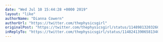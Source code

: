 ```yaml
---
date: "Wed Jul 10 15:44:28 +0000 2019"
layout: "like"
authorName: "Dianna Cowern"
authorUrl: "https://twitter.com/thephysicsgirl"
originalPost: "https://twitter.com/thephysicsgirl/status/1148981320326012928"
inReplyTo: "https://twitter.com/thephysicsgirl/status/1148241390658134021"
---
```

